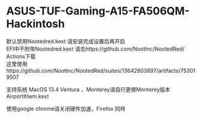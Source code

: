 # ASUS-TUF-Gaming-A15-FA506QM-Hackintosh

默认禁用Nootedred.kext 请安装完成设置后再开启    
EFI中不附带Nootedred.kext 请去https://github.com/NootInc/NootedRed/ Actions下载    
这里使用https://github.com/NootInc/NootedRed/suites/13642803897/artifacts/753019507

支持系统 MacOS 13.4 Ventura ，Monterey请自行更换Monterey版本 AirportItlwm.kext

使用google chrome请关闭硬件加速，Firefox 同样 

